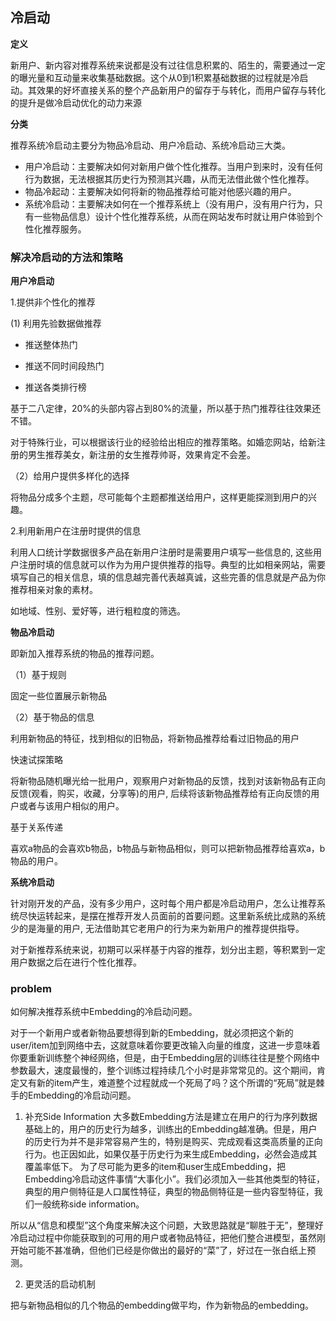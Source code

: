 ## 冷启动

**定义**

新用户、新内容对推荐系统来说都是没有过往信息积累的、陌生的，需要通过一定的曝光量和互动量来收集基础数据。这个从0到1积累基础数据的过程就是冷启动。其效果的好坏直接关系的整个产品新用户的留存于与转化，而用户留存与转化的提升是做冷启动优化的动力来源

**分类**

推荐系统冷启动主要分为物品冷启动、用户冷启动、系统冷启动三大类。

- 用户冷启动：主要解决如何对新用户做个性化推荐。当用户到来时，没有任何行为数据，无法根据其历史行为预测其兴趣，从而无法借此做个性化推荐。
- 物品冷起动：主要解决如何将新的物品推荐给可能对他感兴趣的用户。
- 系统冷启动：主要解决如何在一个推荐系统上（没有用户，没有用户行为，只有一些物品信息）设计个性化推荐系统，从而在网站发布时就让用户体验到个性化推荐服务。


### 解决冷启动的方法和策略

**用户冷启动**

1.提供非个性化的推荐

(1) 利用先验数据做推荐

- 推送整体热门

- 推送不同时间段热门

- 推送各类排行榜

基于二八定律，20%的头部内容占到80%的流量，所以基于热门推荐往往效果还不错。

对于特殊行业，可以根据该行业的经验给出相应的推荐策略。如婚恋网站，给新注册的男生推荐美女，新注册的女生推荐帅哥，效果肯定不会差。

（2）给用户提供多样化的选择

将物品分成多个主题，尽可能每个主题都推送给用户，这样更能探测到用户的兴趣。

2.利用新用户在注册时提供的信息

利用人口统计学数据很多产品在新用户注册时是需要用户填写一些信息的, 这些用户注册时填的信息就可以作为为用户提供推荐的指导。典型的比如相亲网站，需要填写自己的相关信息，填的信息越完善代表越真诚，这些完善的信息就是产品为你推荐相亲对象的素材。

如地域、性别、爱好等，进行粗粒度的筛选。

**物品冷启动**

即新加入推荐系统的物品的推荐问题。

（1）基于规则

固定一些位置展示新物品

（2）基于物品的信息

利用新物品的特征，找到相似的旧物品，将新物品推荐给看过旧物品的用户

快速试探策略

将新物品随机曝光给一批用户，观察用户对新物品的反馈，找到对该新物品有正向反馈(观看，购买，收藏，分享等)的用户, 后续将该新物品推荐给有正向反馈的用户或者与该用户相似的用户。

基于关系传递

喜欢a物品的会喜欢b物品，b物品与新物品相似，则可以把新物品推荐给喜欢a，b物品的用户。

**系统冷启动**

针对刚开发的产品，没有多少用户，这时每个用户都是冷启动用户，怎么让推荐系统尽快运转起来，是摆在推荐开发人员面前的首要问题。这里新系统比成熟的系统少的是海量的用户, 无法借助其它老用户的行为来为新用户的推荐提供指导。

对于新推荐系统来说，初期可以采样基于内容的推荐，划分出主题，等积累到一定用户数据之后在进行个性化推荐。

### problem

如何解决推荐系统中Embedding的冷启动问题。


对于一个新用户或者新物品要想得到新的Embedding，就必须把这个新的user/item加到网络中去，这就意味着你要更改输入向量的维度，这进一步意味着你要重新训练整个神经网络，但是，由于Embedding层的训练往往是整个网络中参数最大，速度最慢的，整个训练过程持续几个小时是非常常见的。这个期间，肯定又有新的item产生，难道整个过程就成一个死局了吗？这个所谓的“死局”就是棘手的Embedding的冷启动问题。

1. 补充Side Information
   大多数Embedding方法是建立在用户的行为序列数据基础上的，用户的历史行为越多，训练出的Embedding越准确。但是，用户的历史行为并不是非常容易产生的，特别是购买、完成观看这类高质量的正向行为。也正因如此，如果仅基于历史行为来生成Embedding，必然会造成其覆盖率低下。
   为了尽可能为更多的item和user生成Embedding，把Embedding冷启动这件事情“大事化小”。我们必须加入一些其他类型的特征，典型的用户侧特征是人口属性特征，典型的物品侧特征是一些内容型特征，我们一般统称side information。

所以从“信息和模型”这个角度来解决这个问题，大致思路就是“聊胜于无”，整理好冷启动过程中你能获取到的可用的用户或者物品特征，把他们整合进模型，虽然刚开始可能不甚准确，但他们已经是你做出的最好的“菜”了，好过在一张白纸上预测。

2. 更灵活的启动机制

把与新物品相似的几个物品的embedding做平均，作为新物品的embedding。

